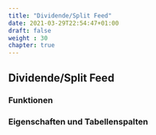 ```yaml
---
title: "Dividende/Split Feed"
date: 2021-03-29T22:54:47+01:00
draft: false
weight : 30
chapter: true
---
```

## Dividende/Split Feed

### Funktionen

### Eigenschaften und Tabellenspalten

